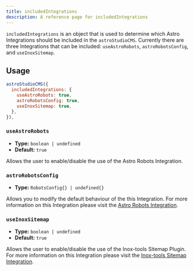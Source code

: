 ```yaml
---
title: includedIntegrations
description: A reference page for includedIntegrations
---
```


`includedIntegrations` is an object that is used to determine which Astro Integrations should be included in the `astroStudioCMS`. Currently there are three Integrations that can be included: `useAstroRobots`, `astroRobotsConfig`, and `useInoxSitemap`.

## Usage

```js title="astro.config.mjs"  {2-6}
astroStudioCMS({
  includedIntegrations: {
    useAstroRobots: true,
    astroRobotsConfig: true,
    useInoxSitemap: true,
  },
}),
```

### `useAstroRobots`

- **Type:** `boolean | undefined`
- **Default:** `true`

Allows the user to enable/disable the use of the Astro Robots Integration.

### `astroRobotsConfig`

- **Type:** `RobotsConfig{} | undefined{}`

Allows you to modify the default behaviour of the this Integration. For more information on this Integration please visit the [Astro Robots Integration](https://www.npmjs.com/package/astro-robots).

### `useInoxSitemap`

- **Type:** `boolean | undefined`
- **Default:** `true`

Allows the user to enable/disable the use of the Inox-tools Sitemap Plugin. For more information on this Integration please visit the [Inox-tools Sitemap Integration](https://inox-tools.vercel.app/sitemap-ext).